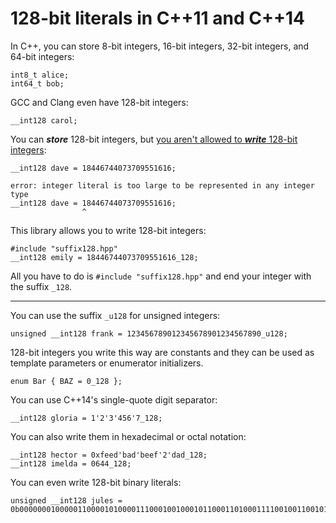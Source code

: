 # 128-bit literals in C++11 and C++14 #

In C++, you can store 8-bit integers, 16-bit integers, 32-bit integers, and 64-bit integers:

```
int8_t alice;
int64_t bob;
```

GCC and Clang even have 128-bit integers:

```
__int128 carol;
```

You can ***store*** 128-bit integers, but [you aren't allowed to ***write*** 128-bit integers](http://web.archive.org/web/20170109003102/https://gcc.gnu.org/onlinedocs/gcc/_005f_005fint128.html):

```
__int128 dave = 18446744073709551616;
```

```
error: integer literal is too large to be represented in any integer type
__int128 dave = 18446744073709551616;
                ^
```

This library allows you to write 128-bit integers:

```
#include "suffix128.hpp"
__int128 emily = 18446744073709551616_128;
```

All you have to do is `#include "suffix128.hpp"` and end your integer with the suffix `_128`.

--------------

You can use the suffix `_u128` for unsigned integers:

```
unsigned __int128 frank = 123456789012345678901234567890_u128;
```

128-bit integers you write this way are constants and they can be used as template parameters or enumerator initializers.

```
enum Bar { BAZ = 0_128 };
```

You can use C++14's single-quote digit separator:

```
__int128 gloria = 1'2'3'456'7_128;
```

You can also write them in hexadecimal or octal notation:

```
__int128 hector = 0xfeed'bad'beef'2'dad_128;
__int128 imelda = 0644_128;
```

You can even write 128-bit binary literals:

```
unsigned __int128 jules = 0b00000001000001100001010000111000100100010110001101000111100100110010101001011100110110011101001111101010110101111011011101111111_u128;
```
